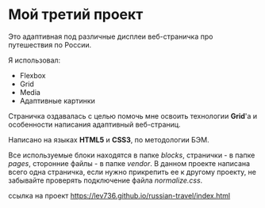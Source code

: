 # Мой третий проект  
  
Это адаптивная под различные дисплеи веб-страничка про путешествия по России.  
  
Я использовал:
* Flexbox  
* Grid  
* Media  
* Адаптивные картинки  
  
Страничка оздавалась с целью помочь мне освоить технологии **Grid**'а и особенности написания адаптивный веб-страниц.  
  
Написано на языках **HTML5** и **CSS3**, по методологии БЭМ.  
  
Все используемые блоки находятся в папке *blocks*, странички - в папке *pages*, сторонние файлы - в папке *vendor*. В данном проекте написана всего одна страничка, если нужно прикрепить ее к другому проекту, не забывайте проверять подключение файла *normalize.css*.  

ссылка на проект https://lev736.github.io/russian-travel/index.html